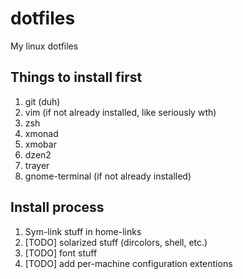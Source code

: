 # dotfiles
My linux dotfiles

## Things to install first
1. git (duh)
2. vim (if not already installed, like seriously wth)
3. zsh
4. xmonad
5. xmobar
6. dzen2
7. trayer
8. gnome-terminal (if not already installed)

## Install process
1. Sym-link stuff in home-links
2. [TODO] solarized stuff (dircolors, shell, etc.)
3. [TODO] font stuff
4. [TODO] add per-machine configuration extentions

